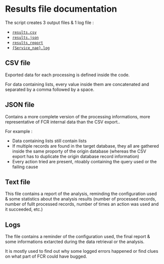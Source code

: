 # Results file documentation

The script creates 3 output files & 1 log file :

* [`results.csv`](#csv-file)
* [`results.json`](#json-file)
* [`results_report`](#text-file)
* [`{Service_nae}.log`](#logs)

## CSV file

Exported data for each processing is defined inside the code.

For data containing lists, every value inside them are concatenated and separated by a comma followed by a space.

## JSON file

Contains a more complete version of the processing informations, more representative of FCR internal data than the CSV export..

For example :

* Data containing lists still contain lists
* If multiple records are found in the target database, they all are gathered inside the same proporty of the origin database (whereas the CSV export has to duplicate the origin database record information)
* Every action tried are present, ntoably containing the query used or the failing cause

## Text file

This file contains a report of the analysis, reminding the configuration used & some statistics about the analysis results (number of processed records, number of fullt processed records, number of times an action was used and it succeeded, etc.)

## Logs

The file contains a reminder of the configuration used, the final report & some informations extarcted during the data retrieval or the analysis.

It is mostly used to find out why some logged errors happened or find clues on what part of FCR could have bugged.